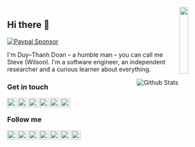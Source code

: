 <img width=20% align="right" src="https://ws-icons.thanhd.com/c/thanhdoan.svg" />

## Hi there 👋 
[![Paypal Sponsor](https://img.shields.io/static/v1?label=Sponsor&message=Paypal&logo=Paypal&labelColor=424242&link=%3Curl%3E&color=d1c7ab&style=flat-square&logoColor=ffffff)](https://www.paypal.me/duythanhvn)

I'm Duy–Thanh Doan – a humble man – you can call me Steve (Wilson). I'm a software engineer, an independent researcher and a curious learner about everything.

<img align="right" alt="Github Stats" src="https://thanh-github-stats.vercel.app/api?username=duythanhvn&hide=stars&count_private=true&show_icons=true&hide_border=true" />

### Get in touch

[<img align="left" alt="Personal site" width="22px" src="https://ws-icons.thanhd.com/i/link.svg" />][website]
[<img align="left" alt="Linkedin" width="22px" src="https://ws-icons.thanhd.com/bsp/linkedin.svg" />][linkedin]
[<img align="left" alt="Twitter" width="22px" src="https://ws-icons.thanhd.com/bsp/twitter.svg" />][twitter]
[<img align="left" alt="Facebook Page" width="22px" src="https://ws-icons.thanhd.com/bsp/facebook.svg" />][facebook-pg]
[<img align="left" alt="Dev.to" width="22px" src="https://ws-icons.thanhd.com/bsp/dev-badge.svg" />][dev.to]
[<img align="left" alt="Quora" width="22px" src="https://ws-icons.thanhd.com/bsp/quora.svg" />][quora]
<!--[<img align="left" alt="Email" width="22px" src="https://ws-icons.thanhd.com/i/mail.svg" />][email]-->

<br />

### Follow me

[<img align="left" alt="Medium" width="22px" src="https://ws-icons.thanhd.com/bsp/medium.svg" />][medium]
[<img align="left" alt="Goodreads" width="22px" src="https://ws-icons.thanhd.com/bsp/goodreads.svg" />][goodreads]
[<img align="left" alt="Instagram" width="22px" src="https://ws-icons.thanhd.com/bsp/instagram.svg" />][instagram]
[<img align="left" alt="Soundcloud" width="22px" src="https://ws-icons.thanhd.com/bsp/soundcloud.svg" />][soundcloud]
[<img align="left" alt="Spotify" width="22px" src="https://ws-icons.thanhd.com/bsp/spotify.svg" />][spotify]
[<img align="left" alt="Youtube" width="22px" src="https://ws-icons.thanhd.com/bsp/youtube.svg" />][youtube]
[<img align="left" alt="Facebook" width="22px" src="https://ws-icons.thanhd.com/bsp/facebook.svg" />][facebook]


<!-- GET IN TOUCH -->
[website]: https://duythanhdoan.com
[linkedin]: https://www.linkedin.com/in/duythanhvn/
[quora]: https://www.quora.com/profile/Duy-Thanh-Doan
[twitter]: https://twitter.com/intent/follow?screen_name=hithanhcs
[facebook-pg]: https://www.facebook.com/sayhi.thanh
[dev.to]: https://dev.to/duythanhvn
<!--[email]: -->
<!-- GET IN TOUCH -->

<!-- FOLLOW ME -->
[medium]: https://medium.com/@duythanhvn
[goodreads]: https://www.goodreads.com/duythanhvn
[instagram]: https://www.instagram.com/duythanhvn
[soundcloud]: https://soundcloud.com/duythanhvn
[spotify]: https://open.spotify.com/user/duythanhvn/
[youtube]: https://www.youtube.com/user/doanvoduythanhvn/
[facebook]: https://www.facebook.com/hithanhcs
<!-- FOLLOW ME -->
